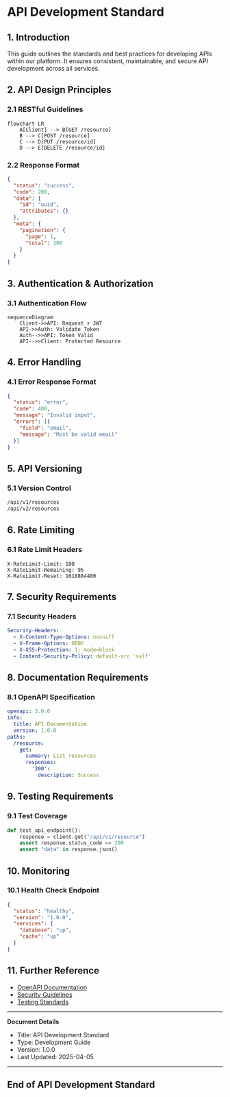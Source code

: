 # API Development Standard

## 1. Introduction

This guide outlines the standards and best practices for developing APIs within our platform. It ensures consistent, maintainable, and secure API development across all services.

## 2. API Design Principles

### 2.1 RESTful Guidelines

```mermaid
flowchart LR
    A[Client] --> B[GET /resource]
    B --> C[POST /resource]
    C --> D[PUT /resource/id]
    D --> E[DELETE /resource/id]
```

### 2.2 Response Format

```json
{
  "status": "success",
  "code": 200,
  "data": {
    "id": "uuid",
    "attributes": {}
  },
  "meta": {
    "pagination": {
      "page": 1,
      "total": 100
    }
  }
}
```

## 3. Authentication & Authorization

### 3.1 Authentication Flow

```mermaid
sequenceDiagram
    Client->>API: Request + JWT
    API->>Auth: Validate Token
    Auth-->>API: Token Valid
    API-->>Client: Protected Resource
```

## 4. Error Handling

### 4.1 Error Response Format

```json
{
  "status": "error",
  "code": 400,
  "message": "Invalid input",
  "errors": [{
    "field": "email",
    "message": "Must be valid email"
  }]
}
```

## 5. API Versioning

### 5.1 Version Control

```bash
/api/v1/resources
/api/v2/resources
```

## 6. Rate Limiting

### 6.1 Rate Limit Headers

```http
X-RateLimit-Limit: 100
X-RateLimit-Remaining: 95
X-RateLimit-Reset: 1618884480
```

## 7. Security Requirements

### 7.1 Security Headers

```yaml
Security-Headers:
  - X-Content-Type-Options: nosniff
  - X-Frame-Options: DENY
  - X-XSS-Protection: 1; mode=block
  - Content-Security-Policy: default-src 'self'
```

## 8. Documentation Requirements

### 8.1 OpenAPI Specification

```yaml
openapi: 3.0.0
info:
  title: API Documentation
  version: 1.0.0
paths:
  /resource:
    get:
      summary: List resources
      responses:
        '200':
          description: Success
```

## 9. Testing Requirements

### 9.1 Test Coverage

```python
def test_api_endpoint():
    response = client.get("/api/v1/resource")
    assert response.status_code == 200
    assert "data" in response.json()
```

## 10. Monitoring

### 10.1 Health Check Endpoint

```json
{
  "status": "healthy",
  "version": "1.0.0",
  "services": {
    "database": "up",
    "cache": "up"
  }
}
```

## 11. Further Reference

* [OpenAPI Documentation](../api/openapi.md)
* [Security Guidelines](../security/api_security.md)
* [Testing Standards](../testing/api_testing.md)

---
**Document Details**
- Title: API Development Standard
- Type: Development Guide
- Version: 1.0.0
- Last Updated: 2025-04-05
---
End of API Development Standard
---



